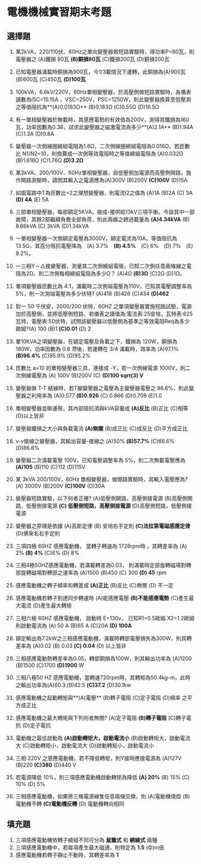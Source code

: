 # 電機機械實習期末考題

## 選擇題
1. 某2kVA，220/110伏、60Hz之單向變壓器做短路實驗時，得功率P=80瓦，則電壓器之 (A)鐵損 80瓦 **(B)銅損80瓦** (C)鐵損200瓦 (D)銅損200瓦
                                  
2. 已知電壓器滿載時銅損為900瓦，今1/3載情況下運轉，此銅損為(A)900瓦 (B)600瓦 (C)450瓦 **(D)100瓦**

3. 100kVA，6.6kV/220V，60Hz單相變壓器，於高壓側做短路實驗時，各儀表讀數為ISC=15.15A
，VSC=250V，PSC=1250W，則此變壓器換算至低壓測之等值阻抗為**(A)0.0183Ω** (B)0.183Ω (C)0.55Ω (D)16.5Ω

4. 有一單相變壓器於無載時，其感應電勢的有效值為200V，測得其鐵損為160瓦，功率因數為0.38，試求此變壓器之磁激電流為多少**(A)2.1A** (B)1.94A (C)1.3A (D)0.8A

5. 變壓器一次側線圈繞組電阻為1.6Ω，二次側線圈繞組電阻為0.016Ω，若匝數比 N1/N2=10，則換算成一次側等效電阻時之等值繞組電阻為  (A)0.032Ω  (B)1.616Ω  (C)1.76Ω  **(D)3.2Ω**

6. 某3kVA、200/100V、60Hz單相變壓器，自低壓側加電源而高壓側開路，施作開路測驗時，請問其輸入之電源應為(A)300V (B)200V **(C)100V** (D)15A

7. 如圖電路中T為匝數比=2之理想變壓器，則電流I2之值為 (A)1A (B)2A (C) 3A **(D) 4A** (E) 5A

8. 三部單相變壓器，每部額定5KVA，接成-接供給13kV三項平衡。今設其中一部故障，其餘2部繼續負擔全部負荷，則此兩器之總過載量為 **(A)4.34kVA** (B) 8.66kVA (C) 3kVA (D)1.34kVA

9. 一單相變壓器一次側額定電壓為3000V，額定電流為10A，等值阻抗為13.5Ω，其百分阻抗電壓降為　(A) 3.7%　**(B) 4.5%**　(C) 6%　(D) 7%　(E) 8.2%。

10. 一三相Y－△接變壓器，測量其二次側繞組電阻，已知二次側任意兩條線之電阻為2Ω，則二次側每相繞組電阻為多少Ω？  (A)4Ω  **(B)3Ω**  (C)2Ω  (D)1Ω。

11. 單項變壓器匝數比為 4:1，滿載時二次側端電壓為110V，已知其電壓調整率為5%，則一次測端電壓為多少伏特? (A)418 (B)426 (C)434 **(D)462**

12. 對一 50 千伏安，2000/200 伏特，60HZ 之單項變壓器實施短路試驗，電源加於高壓側，並將低壓側短路，若儀表之讀值為:電流表:25安培，瓦特表:625瓦特，電壓表:50伏特，試問該變壓器以低壓側為基準之等效電阻Req為多少歐姆?(A) 100 (B)1 **(C)0.01** (D) 2

13. 單10KVA之項變壓器，在額定電壓及負載之下，鐵損為 120W，銅損為 180W，功率因數為 0.8 滯後，若運轉在 3/4 滿載時，效率為 (A)97.1% **(B)96.4%** (C)95.9% (D)95.2%

14. 匝數比 a=10 的單相變壓器三具，連接成 -Y，若一次側線電源 1000V，則二次側線電壓為 (A) 100V (B)200V (C)  **(D)100 sqrt(3) V**

15. 變壓器做 T-T 結線時，若T腳變壓器之電壓為主變壓器電壓之 86.6%，則此變壓器之利用率為 (A)0.577 **(B)0.926** (C) 0.866 (D)0.708 (E)1.0

16. 單相變壓器並聯運用，其內部阻抗須與kVA容量成 **(A)反比** (B)正比 (C)相等 (D)以上皆非

17. 變壓器鐵損之大小與負載電流 **(A)無關** (B)成正比 (C)成反比 (D)平方成正比

18. v-v接線之變壓器，其輸出容量-接線之 (A)50% **(B)57.7%** (C)66.6% (D)86.6%

19. 變壓器二次滿載電壓 100V，已知電壓調整率為 5%，則二次無載電壓應為 **(A)105** (B)110 (C)112 (D)115V

20. 某 3kVA 200/100V，60Hz 單相變壓器，做開路實驗時，其輸入電壓應為? (A) 3000V (B)200V **(C)100V** (D)30A
 
21.  變壓器短路實驗，以下何者正確? (A)低壓側開路，高壓側接電源 (B)高壓側開路，低壓側接電源 **(C) 低壓側短路，高壓側接電源** (D)高壓側短路，低壓側接電源
 
22. 變壓器之原理是依據 (A)高斯定律 (B) 安培右手定則 **(C)法拉第電磁感應定律** (D)佛來名右手定則
 
23. 三項四極 60HZ 感應電動機， 當轉子轉速為 1728rpm時 ，其轉差率為 (A) 2% **(B) 4%** (C)6% (D) 8%

24. 三相4極50HZ感應電動機，若滿載轉差為0.03， 則滿載時定部旋轉磁場對轉部旋轉磁場對轉部之速率為 (A)1500 (B)450 (C) 300 **(D) 45** rpm
 
25. 感應電動機之轉子頻率和轉差成 **(A)正比** (B)反比 (C)無關 (D) 不一定
 
26. 感應電動機若轉子到達同步轉速時 (A)能感應電壓 **(B)不能感應電勢** (C)產生最大電流 (D)產生最大轉矩
 
27. 三相六極 60HZ 感應電動機， 啟動時 E=130v， 已知R1=0.5歐姆 X2=1.2歐姆 則啟動電流為 (A) 50 A (B)65 A (C)20A **(D) 100A**
 
28. 額定輸出為7.2kW之三相感應電動機，滿載時轉部電壓損失為300W，則其轉差率為 (A)0.02 (B) 0.03 **(C) 0.04** (D) 以上皆非
 
29. 三相感應電動勢轉差率為0.05，轉部銅損為100W，則其輸出功率為 (A)1200 (B)1500 (C)1700 **(D)1900** W
 
30. 三相八極50 HZ 感應電動機，當轉速720rpm時，其轉矩為50.4kg-m，此時之輸出功率為(A)60.3 (B)42.5 **(C)37.2** (D)30.1kw

31. 感應電動機之起動轉矩與**(A)電壓** (B)轉子電阻 (C)定子電阻 (D)頻率 之平方成正比

32. 感應電動機之最大轉矩與下列何者無關? (A)定子電阻 **(B)轉子電阻** (C)轉子電抗 (D)定子電抗

33. 電動機之最佳啟動為 **(A)啟動轉矩大，啟動電流小** (B)啟動轉矩大，啟動電流大 (C)啟動轉矩小，啟動電流大 (D)啟動轉矩小，啟動電流小
 
34. 三相 220V 之感應電動機，若不降低轉矩，則Y接時應接電源為 (A)127V (B)220 **(C)380** (D)440 V
 
35. 若電源降低 10%，則三項感應電動機啟動轉矩為降低 **(A) 20%** (B) 15% (C) 10% (D) 5%

36. 三相感應電動機，如果將三條電源線隻任意兩條交換，則 (A)電動機燒燬 (B)電動機不轉 **(C)電動機反轉** (D) 電動機轉向相同

## 填充題
1. 三項感應電動機依轉子繞組不同可分為 **鼠籠式** 和 **繞線式** 兩種
2. 三項感應電動機中，若每項產生最大磁通，則特定為 **1.5** (Φ)m倍 
3. 感應電動機若轉子靜止不動時，其轉差率為 **1**
